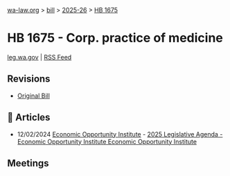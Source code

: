 [wa-law.org](/) > [bill](/bill/) > [2025-26](/bill/2025-26/) > [HB 1675](/bill/2025-26/hb/1675/)

# HB 1675 - Corp. practice of medicine
[leg.wa.gov](https://app.leg.wa.gov/billsummary?BillNumber=1675&Year=2025&Initiative=false) | [RSS Feed](./rss.xml)

## Revisions
* [Original Bill](1/)

## 📰 Articles
* 12/02/2024 [Economic Opportunity Institute](/org/economic_opportunity_institute/) - [2025 Legislative Agenda - Economic Opportunity Institute Economic Opportunity Institute](https://www.opportunityinstitute.org/current-projects__trashed/2025-legislative-agenda/#:~:text=House%20Bill%201675)

## Meetings